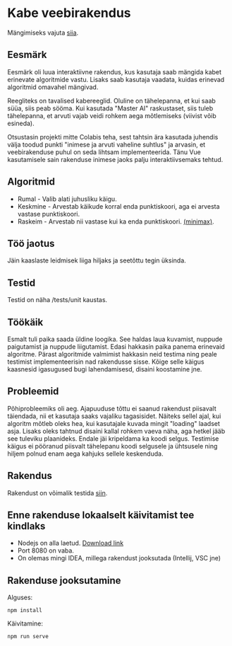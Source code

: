 # Kabe veebirakendus

Mängimiseks vajuta [siia](https://kaurtaal.github.io/TehisintellektProjekt/).

## Eesmärk
Eesmärk oli luua interaktiivne rakendus, kus kasutaja saab mängida kabet erinevate algoritmide vastu. Lisaks saab kasutaja vaadata, kuidas erinevad algoritmid omavahel mängivad.

Reegliteks on tavalised kabereeglid. Oluline on tähelepanna, et kui saab süüa, siis peab sööma. Kui kasutada "Master AI" raskustaset, siis tuleb tähelepanna, et arvuti vajab veidi rohkem aega mõtlemiseks (viivist võib esineda).

Otsustasin projekti mitte Colabis teha, sest tahtsin ära kasutada juhendis välja toodud punkti "inimese ja arvuti vaheline suhtlus" ja arvasin, et veebirakenduse puhul on seda lihtsam implementeerida. Tänu Vue kasutamisele sain rakenduse inimese jaoks palju interaktiivsemaks tehtud.

## Algoritmid
* Rumal - Valib alati juhusliku käigu.
* Keskmine - Arvestab käikude korral enda punktiskoori, aga ei arvesta vastase punktiskoori.
* Raskeim - Arvestab nii vastase kui ka enda punktiskoori. [(minimax)](https://en.wikipedia.org/wiki/Minimax).

## Töö jaotus
Jäin kaaslaste leidmisek liiga hiljaks ja seetõttu tegin üksinda.

## Testid
Testid on näha /tests/unit kaustas.

## Töökäik
Esmalt tuli paika saada üldine loogika. See haldas laua kuvamist, nuppude paigutamist ja nuppude liigutamist. Edasi hakkasin paika panema erinevaid algoritme. Pärast algoritmide valmimist hakkasin neid testima ning peale testimist implementeerisin nad rakendusse sisse. Kõige selle käigus kaasnesid igasugused bugi lahendamisesd, disaini koostamine jne.

## Probleemid
Põhiprobleemiks oli aeg. Ajapuuduse tõttu ei saanud rakendust piisavalt täiendada, nii et kasutaja saaks vajaliku tagasisidet. Näiteks sellel ajal, kui algoritm mõtleb oleks hea, kui kasutajale kuvada mingit "loading" laadset asja. Lisaks oleks tahtnud disaini kallal rohkem vaeva näha, aga hetkel jääb see tuleviku plaanideks. Endale jäi kripeldama ka koodi selgus. Testimise käigus ei pööranud piisvalt tähelepanu koodi selgusele ja ühtsusele ning hiljem polnud enam aega kahjuks sellele keskenduda.

## Rakendus
Rakendust on võimalik testida [siin](https://kaurtaal.github.io/TehisintellektProjekt/).

## Enne rakenduse lokaalselt käivitamist tee kindlaks
* Nodejs on alla laetud. [Download link](https://nodejs.org/en/download/)
* Port 8080 on vaba.
* On olemas mingi IDEA, millega rakendust jooksutada (Intellij, VSC jne)

## Rakenduse jooksutamine
Alguses:
```
npm install
```
Käivitamine:
```
npm run serve
```
